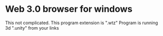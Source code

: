 # Web 3.0 browser for windows

This not complicated.
This program extension is ".wtz"
Program is running 3d ".unity" from your links
